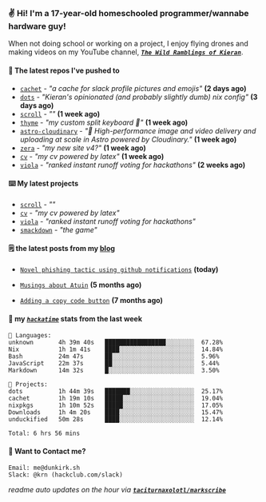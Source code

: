 ### ✌️ Hi! I'm a 17-year-old homeschooled programmer/wannabe hardware guy!

When not doing school or working on a project, I enjoy flying drones and making videos on my YouTube channel, [**_`The Wild Ramblings of Kieran`_**](https://youtube.com/@kieran.rambles).

#### 👷 The latest repos I've pushed to

- [`cachet`](https://github.com/taciturnaxolotl/cachet) - _"a cache for slack profile pictures and emojis"_ **(2 days ago)**
- [`dots`](https://github.com/taciturnaxolotl/dots) - _"Kieran's opinionated (and probably slightly dumb) nix config"_ **(3 days ago)**
- [`scroll`](https://github.com/taciturnaxolotl/scroll) - _""_ **(1 week ago)**
- [`thyme`](https://github.com/taciturnaxolotl/thyme) - _"my custom split keyboard 🫶"_ **(1 week ago)**
- [`astro-cloudinary`](https://github.com/cloudinary-community/astro-cloudinary) - _"🚀 High-performance image and video delivery and uploading at scale in Astro powered by Cloudinary."_ **(1 week ago)**
- [`zera`](https://github.com/taciturnaxolotl/zera) - _"my new site v4?"_ **(1 week ago)**
- [`cv`](https://github.com/taciturnaxolotl/cv) - _"my cv powered by latex"_ **(1 week ago)**
- [`viola`](https://github.com/taciturnaxolotl/viola) - _"ranked instant runoff voting for hackathons"_ **(2 weeks ago)**

#### ⌨️ My latest projects

- [`scroll`](https://github.com/taciturnaxolotl/scroll) - _""_
- [`cv`](https://github.com/taciturnaxolotl/cv) - _"my cv powered by latex"_
- [`viola`](https://github.com/taciturnaxolotl/viola) - _"ranked instant runoff voting for hackathons"_
- [`smackdown`](https://github.com/taciturnaxolotl/smackdown) - _"the game"_

#### 🗒️ the latest posts from my [blog](https://dunkirk.sh)

- [`Novel phishing tactic using github notifications`](https://dunkirk.sh/blog/github-phishing/) **(today)**

- [`Musings about Atuin`](https://dunkirk.sh/blog/atuin/) **(5 months ago)**

- [`Adding a copy code button`](https://dunkirk.sh/blog/adding-a-copy-button/) **(7 months ago)**



#### 📡 my [_`hackatime`_](https://waka.hackclub.com) stats from the last week

```text
💾 Languages:
unknown       4h 39m 40s   █████████████████░░░░░░░░  67.28%
Nix           1h 1m 41s    ████░░░░░░░░░░░░░░░░░░░░░  14.84%
Bash          24m 47s      ██░░░░░░░░░░░░░░░░░░░░░░░  5.96%
JavaScript    22m 37s      ██░░░░░░░░░░░░░░░░░░░░░░░  5.44%
Markdown      14m 32s      █░░░░░░░░░░░░░░░░░░░░░░░░  3.50%

💼 Projects:
dots          1h 44m 39s   ███████░░░░░░░░░░░░░░░░░░  25.17%
cachet        1h 19m 10s   █████░░░░░░░░░░░░░░░░░░░░  19.04%
nixpkgs       1h 10m 52s   █████░░░░░░░░░░░░░░░░░░░░  17.05%
Downloads     1h 4m 20s    ████░░░░░░░░░░░░░░░░░░░░░  15.47%
unduckified   50m 28s      ████░░░░░░░░░░░░░░░░░░░░░  12.14%

Total: 6 hrs 56 mins
```

#### 📮 Want to Contact me?

```text
Email: me@dunkirk.sh
Slack: @krn (hackclub.com/slack)
```

_readme auto updates on the hour via [**`taciturnaxolotl/markscribe`**](https://github.com/taciturnaxolotl/markscribe)_
